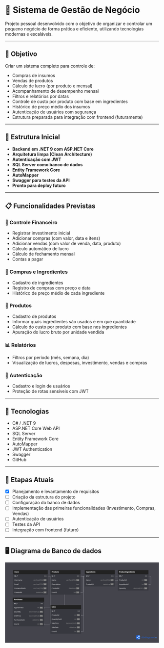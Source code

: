 # 🧾 Sistema de Gestão de Negócio

Projeto pessoal desenvolvido com o objetivo de organizar e controlar um pequeno negócio de forma prática e eficiente, utilizando tecnologias modernas e escaláveis.

---

## 📌 Objetivo

Criar um sistema completo para controle de:

- Compras de insumos
- Vendas de produtos
- Cálculo de lucro (por produto e mensal)
- Acompanhamento de desempenho mensal
- Filtros e relatórios por datas
- Controle de custo por produto com base em ingredientes
- Histórico de preço médio dos insumos
- Autenticação de usuários com segurança
- Estrutura preparada para integração com frontend (futuramente)

---

## 📂 Estrutura Inicial

- **Backend em .NET 9 com ASP.NET Core**
- **Arquitetura limpa (Clean Architecture)**
- **Autenticação com JWT**
- **SQL Server como banco de dados**
- **Entity Framework Core**
- **AutoMapper**
- **Swagger para testes da API**
- **Pronto para deploy futuro**

---

## 📋 Funcionalidades Previstas

### 🧮 Controle Financeiro
- Registrar investimento inicial
- Adicionar compras (com valor, data e itens)
- Adicionar vendas (com valor de venda, data, produto)
- Cálculo automático de lucro
- Cálculo de fechamento mensal
- Contas a pagar

### 🛒 Compras e Ingredientes
- Cadastro de ingredientes
- Registro de compras com preço e data
- Histórico de preço médio de cada ingrediente

### 🧁 Produtos
- Cadastro de produtos
- Informar quais ingredientes são usados e em que quantidade
- Cálculo do custo por produto com base nos ingredientes
- Apuração do lucro bruto por unidade vendida

### 📊 Relatórios
- Filtros por período (mês, semana, dia)
- Visualização de lucros, despesas, investimento, vendas e compras

### 🔐 Autenticação
- Cadastro e login de usuários
- Proteção de rotas sensíveis com JWT

---

## 🧪 Tecnologias

- C# / .NET 9
- ASP.NET Core Web API
- SQL Server
- Entity Framework Core
- AutoMapper
- JWT Authentication
- Swagger
- GitHub

---

## 🚀 Etapas Atuais

- [x] Planejamento e levantamento de requisitos
- [ ] Criação da estrutura do projeto
- [ ] Configuração do banco de dados
- [ ] Implementação das primeiras funcionalidades (Investimento, Compras, Vendas)
- [ ] Autenticação de usuários
- [ ] Testes da API
- [ ] Integração com frontend (futuro)

---

## 🖥️ Diagrama de Banco de dados

![Diagrama de BD](/DiagramaDB/BussinessManager.png)
